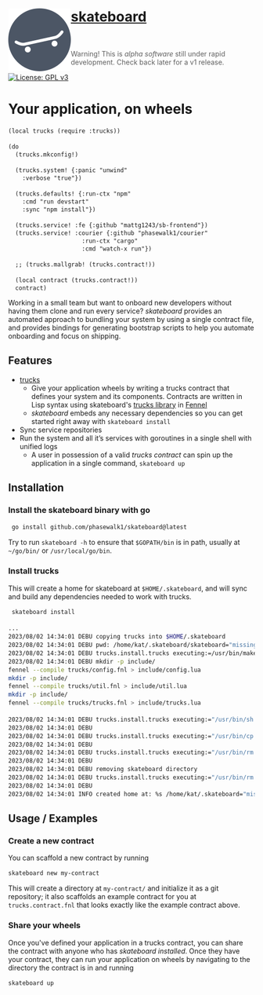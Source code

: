 <div align="left">
    <h1 >
        <a href="https://github.com/phasewalk1/skateboard">
            skateboard 
            <img src="./assets/skateboard.svg" align="left"/>
        </a>
    </h1>
</div>

<br/>

>> Warning! This is _alpha software_ still under rapid development. Check back later for a v1 release.

[![License: GPL v3](https://img.shields.io/badge/License-GPLv3-blue.svg)](https://www.gnu.org/licenses/gpl-3.0)

# Your application, on wheels
```fennel
(local trucks (require :trucks))

(do
  (trucks.mkconfig!)

  (trucks.system! {:panic "unwind"
    :verbose "true"})

  (trucks.defaults! {:run-ctx "npm"
    :cmd "run devstart"
    :sync "npm install"})

  (trucks.service! :fe {:github "mattg1243/sb-frontend"})
  (trucks.service! :courier {:github "phasewalk1/courier"
                     :run-ctx "cargo"
                     :cmd "watch-x run"})

  ;; (trucks.mallgrab! (trucks.contract!))

  (local contract (trucks.contract!))
  contract)
```

Working in a small team but want to onboard new developers without having them clone and run every service? *skateboard* provides an automated approach to bundling your system by using a single contract file, and provides bindings for generating bootstrap scripts to help you automate onboarding and focus on shipping.
## Features
- [trucks](https://github.com/phasewalk1/skateboard/blob/master/contracts/trucks.contract.fnl)
    - Give your application wheels by writing a trucks contract that defines your system and its components. Contracts are written in Lisp syntax using skateboard's [trucks library](https://github.com/phasewalk1/skateboard/blob/master/trucks/trucks.fnl) in [Fennel](https://fennel-lang.org)
    - _skateboard_ embeds any necessary dependencies so you can get started right away with `skateboard install`
- Sync service repositories
- Run the system and all it’s services with goroutines in a single shell with unified logs
  - A user in possession of a valid _trucks contract_ can spin up the application in a single command, `skateboard up`

## Installation

### Install the skateboard binary with go

```bash
 go install github.com/phasewalk1/skateboard@latest
```

Try to run `skateboard -h` to ensure that `$GOPATH/bin` is in path, usually at `~/go/bin/` or `/usr/local/go/bin`.

### Install trucks
This will create a home for skateboard at `$HOME/.skateboard`, and will sync and build any dependencies needed to work with trucks. 
```bash
 skateboard install

...
2023/08/02 14:34:01 DEBU copying trucks into $HOME/.skateboard
2023/08/02 14:34:01 DEBU pwd: /home/kat/.skateboard/skateboard="missing value"
2023/08/02 14:34:01 DEBU trucks.install.trucks executing:=/usr/bin/make
2023/08/02 14:34:01 DEBU mkdir -p include/
fennel --compile trucks/config.fnl > include/config.lua
mkdir -p include/
fennel --compile trucks/util.fnl > include/util.lua
mkdir -p include/
fennel --compile trucks/trucks.fnl > include/trucks.lua

2023/08/02 14:34:01 DEBU trucks.install.trucks executing:="/usr/bin/sh -c cp -r include/*.lua ../include"
2023/08/02 14:34:01 DEBU
2023/08/02 14:34:01 DEBU trucks.install.trucks executing:="/usr/bin/cp -r trucks .."
2023/08/02 14:34:01 DEBU
2023/08/02 14:34:01 DEBU trucks.install.trucks executing:="/usr/bin/rm ../trucks/installer.go"
2023/08/02 14:34:01 DEBU
2023/08/02 14:34:01 DEBU removing skateboard directory
2023/08/02 14:34:01 DEBU trucks.install.trucks executing:="/usr/bin/rm -rf skateboard"
2023/08/02 14:34:01 DEBU
2023/08/02 14:34:01 INFO created home at: %s /home/kat/.skateboard="missing value"

```

## Usage / Examples
### Create a new contract
You can scaffold a new contract by running
```bash
skateboard new my-contract
```
This will create a directory at `my-contract/` and initialize it as a git repository; it also scaffolds an example contract for you at `trucks.contract.fnl` that looks exactly like the example contract above.

### Share your wheels
Once you've defined your application in a trucks contract, you can share the contract with anyone who has _skateboard installed_. Once they have your contract, they can run your application on wheels by navigating to the directory the contract is in and running
```bash
skateboard up
```
